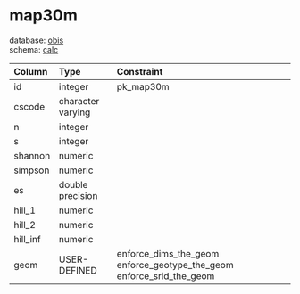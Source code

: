 # map30m
database: [obis](../)  
schema: [calc](calc)  

|Column|Type|Constraint|
|:---|:---|:---|
|id|integer|pk_map30m |
|cscode|character varying||
|n|integer||
|s|integer||
|shannon|numeric||
|simpson|numeric||
|es|double precision||
|hill_1|numeric||
|hill_2|numeric||
|hill_inf|numeric||
|geom|USER-DEFINED|enforce_dims_the_geom enforce_geotype_the_geom enforce_srid_the_geom |
